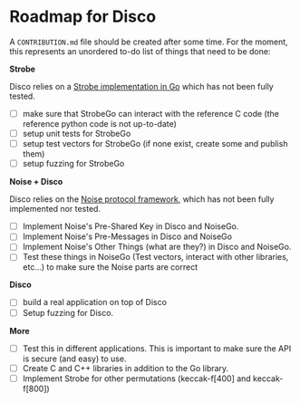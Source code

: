 # Roadmap for Disco

A `CONTRIBUTION.md` file should be created after some time. For the moment, this represents an unordered to-do list of things that need to be done:

**Strobe**

Disco relies on a [Strobe implementation in Go](https://github.com/mimoo/StrobeGo/tree/master/compact) which has not been fully tested.

* [ ] make sure that StrobeGo can interact with the reference C code (the reference python code is not up-to-date)
* [ ] setup unit tests for StrobeGo
* [ ] setup test vectors for StrobeGo (if none exist, create some and publish them)
* [ ] setup fuzzing for StrobeGo

**Noise + Disco**

Disco relies on the [Noise protocol framework](http://noiseprotocol.org/), which has not been fully implemented nor tested.

- [ ] Implement Noise's Pre-Shared Key in Disco and NoiseGo.
- [ ] Implement Noise's Pre-Messages in Disco and NoiseGo
- [ ] Implement Noise's Other Things (what are they?) in Disco and NoiseGo.
- [ ] Test these things in NoiseGo (Test vectors, interact with other libraries, etc...) to make sure the Noise parts are correct

**Disco**

- [ ] build a real application on top of Disco
- [ ] Setup fuzzing for Disco.

**More**

- [ ] Test this in different applications. This is important to make sure the API is secure (and easy) to use.
- [ ] Create C and C++ libraries in addition to the Go library.
- [ ] Implement Strobe for other permutations (keccak-f[400] and keccak-f[800])

